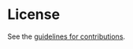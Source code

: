 # License

See the
[guidelines for contributions](https://github.com/richsalz/draft-rsalz-update-registries/blob/main/CONTRIBUTING.md).
